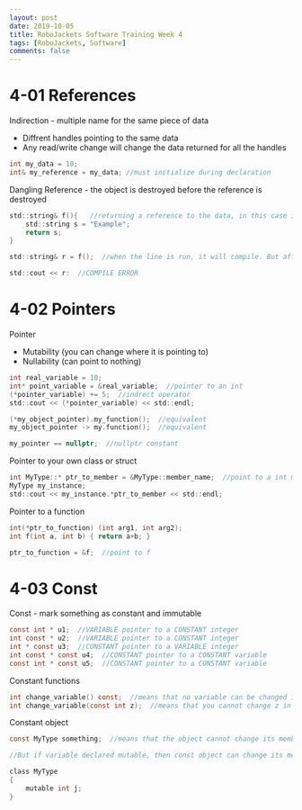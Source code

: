 ```yaml
---
layout: post
date: 2019-10-05
title: RoboJackets Software Training Week 4
tags: [RoboJackets, Software]
comments: false
---
```


# 4-01 References

Indirection - multiple name for the same piece of data
 - Diffrent handles pointing to the same data
 - Any read/write change will change the data returned for all the handles

 ```c
 int my_data = 10;
 int& my_reference = my_data; //must initialize during declaration
 ```

 Dangling Reference - the object is destroyed before the reference is destroyed
 ```c
 std::string& f(){   //returning a reference to the data, in this case it refers to the s in the function
     std::string s = "Example";
     return s;
 }

 std::string& r = f();  //when the line is run, it will compile. But after initialization, scope f is cleaned up and f is destroyed

 std::cout << r:  //COMPILE ERROR
 ```

 # 4-02 Pointers

Pointer
 - Mutability (you can change where it is pointing to)
 - Nullability (can point to nothing)

```c
int real_variable = 10;
int* point_variable = &real_variable;  //pointer to an int
(*pointer_variable) += 5;  //indrect operator
std::cout << (*pointer_variable) << std::endl;

(*my_object_pointer).my_function();  //equivalent
my_object_pointer -> my.function();  //equivalent

my_pointer == nullptr;  //nullptr constant
```

Pointer to your own class or struct
```c
int MyType::* ptr_to_member = &MyType::member_name;  //point to a int member of MyType
MyType my_instance;
std::cout << my_instance.*ptr_to_member << std::endl;
```

Pointer to a function
```c
int(*ptr_to_function) (int arg1, int arg2);
int f(int a, int b) { return a+b; }

ptr_to_function = &f;  //point to f
```

# 4-03 Const

Const - mark something as constant and immutable

```c
const int * u1;  //VARIABLE pointer to a CONSTANT integer
int const * u2;  //VARIABLE pointer to a CONSTANT integer
int * const u3;  //CONSTANT pointer to a VARIABLE integer
int const * const u4;  //CONSTANT pointer to a CONSTANT variable
const int * const u5;  //CONSTANT pointer to a CONSTANT variable
```

Constant functions
```c
int change_variable() const;  //means that no variable can be changed in the scope of the function
int change_variable(const int z);  //means that you cannot change z in the scope of the function
```

Constant object
```c
const MyType something;  //means that the object cannot change its member varialbe

//But if variable declared mutable, then const object can change its member variable

class MyType
{
    mutable int j;
}
```

